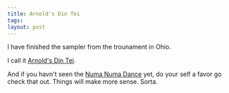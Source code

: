 ```yaml
---
title: Arnold's Din Tei
tags: 
layout: post
---
```

I have finished the sampler from the trounament in Ohio.



I call it <a href='http://www.fuzzymonk.com/media/ArnoldsDinTei.mov'>Arnold's Din Tei</a>.



And if you havn't seen the <a href='http://www.funpic.hu/swf/numanuma.html'>Numa Numa Dance</a> yet, do your self a favor go check that out.  Things will make more sense.  Sorta.
